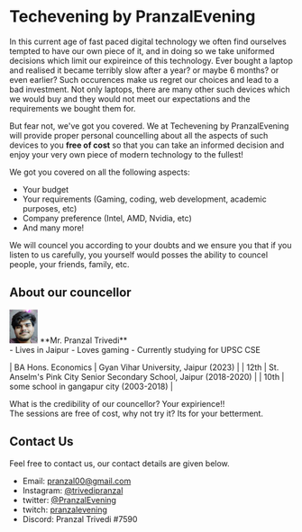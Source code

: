 # Techevening by PranzalEvening

In this current age of fast paced digital technology we often find ourselves tempted to have our own piece of it, and in doing so we take uniformed decisions which limit our expireince of this technology. Ever bought a laptop and realised it became terribly slow after a year? or maybe 6 months? or even earlier? Such occurences make us regret our choices and lead to a bad investment. Not only laptops, there are many other such devices which we would buy and they would not meet our expectations and the requirements we bought them for.

But fear not, we've got you covered. We at Techevening by PranzalEvening will provide proper personal councelling about all the aspects of such devices to you **free of cost** so that you can take an informed decision and enjoy your very own piece of modern technology to the fullest!

We got you covered on all the following aspects:
- Your budget
- Your requirements (Gaming, coding, web development, academic purposes, etc)
- Company preference (Intel, AMD, Nvidia, etc)
- And many more!

We will councel you according to your doubts and we ensure you that if you listen to us carefully, you yourself would posses the ability to councel people, your friends, family, etc.

## About our councellor
<img src="pranzalevening for techevening.PNG" alt="image" width="50" height="60">
<!-- ![image](pranzalevening for techevening.PNG | width = 100)
-->
**Mr. Pranzal Trivedi**<br>
- Lives in Jaipur
- Loves gaming
- Currently studying for UPSC CSE

| BA Hons. Economics | Gyan Vihar University, Jaipur (2023) |
| 12th | St. Anselm's Pink City Senior Secondary School, Jaipur (2018-2020) |
| 10th | some school in gangapur city (2003-2018) |

What is the credibility of our councellor? Your expirience!!<br>
The sessions are free of cost, why not try it? Its for your betterment.
## Contact Us

Feel free to contact us, our contact details are given below.

- Email: pranzal00@gmail.com
- Instagram: [@trivedipranzal](https://www.instagram.com/trivedipranzal/)
- twitter: [@PranzalEvening](https://twitter.com/PranzalEvening?t=WLtaHA4-_re23_KLjTMQUQ&s=09)
- twitch: [pranzalevening](twitch.tv/pranzalevening)
- Discord: Pranzal Trivedi #7590
